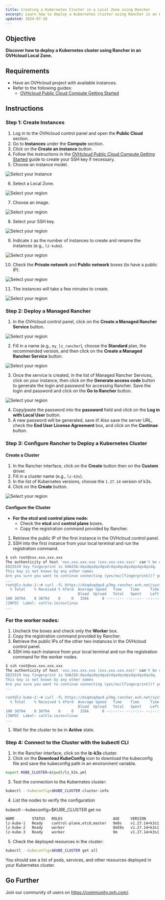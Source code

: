 ```yaml
---
title: Creating a Kubernetes Cluster in a Local Zone using Rancher
excerpt: Learn how to deploy a Kubernetes cluster using Rancher in an OVHcloud Local Zone.
updated: 2024-07-20
---
```


## Objective

**Discover how to deploy a Kubernetes cluster using Rancher in an OVHcloud Local Zone.**

## Requirements

- Have an OVHcloud project with available instances.
- Refer to the following guides:
  - [OVHcloud Public Cloud Compute Getting Started](/pages/public_cloud/compute/public-cloud-first-steps)

## Instructions

### Step 1: Create Instances

1. Log in to the OVHcloud control panel and open the **Public Cloud** section.
2. Go to **Instances** under the **Compute** section.
3. Click on the **Create an instance** button.
4. Follow the instructions in the [OVHcloud Public Cloud Compute Getting Started](/pages/public_cloud/compute/public-cloud-first-steps) guide to create your SSH key if necessary.
5. Choose an instance model.

![Select your Instance](images/creationmodel.png)

6. Select a Local Zone.

![Select your region](images/regionlocalzone.png)

7. Choose an image.

![Select your region](images/image.png)

8. Select your SSH key.

![Select your region](images/sshnb.png)

9. Indicate `3` as the number of instances to create and rename the instances (e.g., `lz-kube`).

![Select your region](images/nbinstance.png)

10. Check the **Private network** and **Public network** boxes (to have a public IP).

![Select your region](images/networkconfig.png)

11. The instances will take a few minutes to create.

![Select your region](images/instancepret.png)

### Step 2: Deploy a Managed Rancher

1. In the OVHcloud control panel, click on the **Create a Managed Rancher Service** button.

![Select your region](images/rancher.png)

2. Fill in a name (e.g., `my_lz_rancher`), choose the **Standard** plan, the recommended version, and then click on the **Create a Managed Rancher Service** button.

![Select your region](images/menurancher.png)

3. Once the service is created, in the list of Managed Rancher Services, click on your instance, then click on the **Generate access code** button to generate the login and password for accessing Rancher. Save the login and password and click on the **Go to Rancher** button.

![Select your region](images/generationCode.png)

4. Copy/paste the password into the **password** field and click on the **Log in with Local User** button.
5. A new password will be generated, save it! Also save the server URL, check the **End User License Agreement** box, and click on the **Continue** button.

### Step 3: Configure Rancher to Deploy a Kubernetes Cluster

#### Create a Cluster

1. In the Rancher interface, click on the **Create** button then on the **Custom** driver.
2. Fill in a cluster name (e.g., `lz-k3s`).
3. In the list of Kubernetes versions, choose the `1.27.14` version of k3s.
4. Click on the **Create** button.

![Select your region](images/customCluster.png)

#### Configure the Cluster

- **For the etcd and control plane node:**
  - Check the **etcd** and **control plane** boxes.
  - Copy the registration command provided by Rancher.

1. Retrieve the public IP of the first instance in the OVHcloud control panel.
2. SSH into the first instance from your local terminal and run the registration command.

```bash
$ ssh root@xxx.xxx.xxx.xxx
The authenticity of host 'xxx.xxx.xxx.xxx (xxx.xxx.xxx.xxx)' can't be established.
ED25519 key fingerprint is SHA256:dqsdqsdqsdqsd/dqsdqsdqsdqsdqsdqsdq.
This key is not known by any other names
Are you sure you want to continue connecting (yes/no/[fingerprint])? yes
...
root@lz-kube-1:~# curl -fL https://dsqdsqdqsd.p7mg.rancher.ovh.net/system-agent-install.sh | sudo sh -s - --server https://dsqdsqdqsd.p7mg.rancher.ovh.net --label 'cattle.io/os=linux' --token kbv5k48vc8thhgqqhmtd8tn55qtlpgw7jp4llm4m4tvnp9sznscmpf --etcd --controlplane
  % Total    % Received % Xferd  Average Speed   Time    Time     Time  Current
                                 Dload  Upload   Total   Spent    Left  Speed
100 30794    0 30794    0     0   156k      0 --:--:-- --:--:-- --:--:--  157k
[INFO]  Label: cattle.io/os=linux
...

```

### For the worker nodes:

1. Uncheck the boxes and check only the **Worker** box.
2. Copy the registration command provided by Rancher.
3. Retrieve the public IPs of the other two instances in the OVHcloud control panel.
4. SSH into each instance from your local terminal and run the registration command for the worker nodes.

```bash
$ ssh root@xxx.xxx.xxx.xxx
The authenticity of host 'xxx.xxx.xxx.xxx (xxx.xxx.xxx.xxx)' can't be established.
ED25519 key fingerprint is SHA256:dqsdqsdqsdqsd/dqsdqsdqsdqsdqsdqsdq.
This key is not known by any other names
Are you sure you want to continue connecting (yes/no/[fingerprint])? yes
...

root@lz-kube-2:~# curl -fL https://dsqdsqdqsd.p7mg.rancher.ovh.net/system-agent-install.sh | sudo sh -s - --server https://dsqdsqdqsd.p7mg.rancher.ovh.net --label 'cattle.io/os=linux' --token kbv5k48vc8thhgqqhmtd8tn55qtlpgw7jp4llm4m4tvnp9sznscmpf --worker
  % Total    % Received % Xferd  Average Speed   Time    Time     Time  Current
                                 Dload  Upload   Total   Spent    Left  Speed
100 30794    0 30794    0     0   156k      0 --:--:-- --:--:-- --:--:--  157k
[INFO]  Label: cattle.io/os=linux
...
```
1. Wait for the cluster to be in **Active** state.

### Step 4: Connect to the Cluster with the kubectl CLI

1. In the Rancher interface, click on the **lz-k3s** cluster.
2. Click on the **Download KubeConfig** icon to download the kubeconfig file and save the kubeconfig path in an environment variable.

```bash
export KUBE_CLUSTER=$(pwd)/lz_k3s.yml
```

3. Test the connection to the Kubernetes cluster:

```bash
kubectl --kubeconfig=$KUBE_CLUSTER cluster-info
```
4. List the nodes to verify the configuration

kubectl --kubeconfig=$KUBE_CLUSTER get no


```bash
NAME        STATUS   ROLES                       AGE     VERSION
lz-kube-1   Ready    control-plane,etcd,master   9m9s    v1.27.14+k3s1
lz-kube-2   Ready    worker                      8m59s   v1.27.14+k3s1
lz-kube-3   Ready    worker                      9m      v1.27.14+k3s1
```
5. Check the deployed resources in the cluster:

```bash
kubectl --kubeconfig=$KUBE_CLUSTER get all
```

You should see a list of pods, services, and other resources deployed in your Kubernetes cluster.

## Go Further

Join our community of users on <https://community.ovh.com/>.

